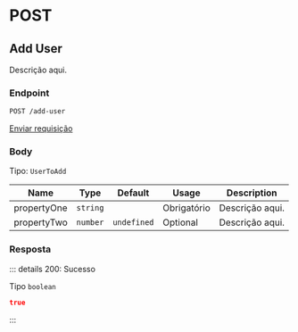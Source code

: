 # POST

## Add User

Descrição aqui.

### Endpoint

```sh
POST /add-user
```

[Enviar requisição](https://hopp.sh/r/aLQnF0HzwHNI '/add-user')

### Body

Tipo: `UserToAdd`

| Name        | Type     | Default     | Usage       | Description     |
| ----------- | -------- | ----------- | ----------- | --------------- |
| propertyOne | `string` |             | Obrigatório | Descrição aqui. |
| propertyTwo | `number` | `undefined` | Optional    | Descrição aqui. |

### Resposta

::: details 200: Sucesso

Tipo `boolean`

```json
true
```

:::
